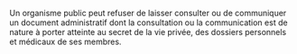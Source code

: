 Un organisme public peut refuser de laisser consulter ou de communiquer un document administratif dont la consultation ou la communication est de nature à porter atteinte au secret de la vie privée, des dossiers personnels et médicaux de ses membres.